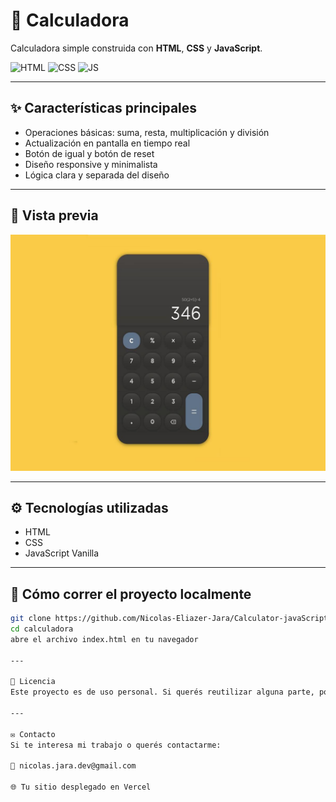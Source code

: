 # 🧮 Calculadora

Calculadora simple construida con **HTML**, **CSS** y **JavaScript**.

![HTML](https://img.shields.io/badge/HTML5-E34F26?style=flat-square&logo=html5&logoColor=white)
![CSS](https://img.shields.io/badge/CSS3-1572B6?style=flat-square&logo=css3&logoColor=white)
![JS](https://img.shields.io/badge/JavaScript-F7DF1E?style=flat-square&logo=javascript&logoColor=black)

---

## ✨ Características principales

- Operaciones básicas: suma, resta, multiplicación y división
- Actualización en pantalla en tiempo real
- Botón de igual y botón de reset
- Diseño responsive y minimalista
- Lógica clara y separada del diseño

---

## 📸 Vista previa

![Vista previa](preview.png)

---

## ⚙️ Tecnologías utilizadas

- HTML
- CSS
- JavaScript Vanilla

---

## 🚀 Cómo correr el proyecto localmente

```bash
git clone https://github.com/Nicolas-Eliazer-Jara/Calculator-javaScript
cd calculadora
abre el archivo index.html en tu navegador

---

📄 Licencia
Este proyecto es de uso personal. Si querés reutilizar alguna parte, por favor citá el repositorio o consultame antes.

---

✉️ Contacto
Si te interesa mi trabajo o querés contactarme:

📧 nicolas.jara.dev@gmail.com

🌐 Tu sitio desplegado en Vercel